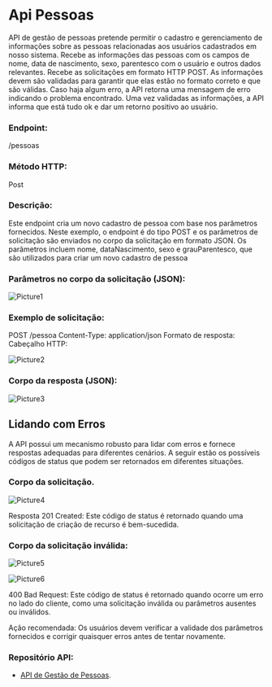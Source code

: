 <h1>Api Pessoas</h1>
API de gestão de pessoas pretende permitir o cadastro e gerenciamento de informações sobre as pessoas relacionadas aos usuários cadastrados em nosso sistema.
Recebe as informações das pessoas com os campos de nome, data de nascimento, sexo, parentesco com o usuário e outros dados relevantes.
Recebe as solicitações em formato HTTP POST.
As informações devem são validadas para garantir que elas estão no formato correto e que são válidas.
Caso haja algum erro, a API retorna uma mensagem de erro indicando o problema encontrado.
Uma vez validadas as informações, a API informa que está tudo ok e dar um retorno positivo ao usuário.

<h3>Endpoint:</h3>
  /pessoas
<h3>Método HTTP:</h3>
  Post
<h3>Descrição:</h3>
Este endpoint cria um novo cadastro de pessoa com base nos parâmetros fornecidos.
Neste exemplo, o endpoint é do tipo POST e os parâmetros de solicitação são enviados no corpo da solicitação em formato JSON. Os parâmetros incluem nome, dataNascimento, sexo e grauParentesco, que são utilizados para criar um novo cadastro de pessoa

<h3>Parâmetros no corpo da solicitação (JSON):</h3>

![Picture1](https://github.com/Eliscarla/fiap/assets/91165738/0baf98c2-043d-4700-bd4a-16f0bbed6b1b)

<h3>Exemplo de solicitação:</h3>
  POST /pessoa
Content-Type: application/json 

</h3>Formato de resposta:</h3>
Cabeçalho HTTP:

![Picture2](https://github.com/Eliscarla/fiap/assets/91165738/b5e21d4f-4b3e-4000-8451-ec101abf462c)

<h3>Corpo da resposta (JSON):</h3>

![Picture3](https://github.com/Eliscarla/fiap/assets/91165738/71392cb3-064e-4289-8f1b-09e2e192b87d)

<h2>Lidando com Erros</h2>
A API possui um mecanismo robusto para lidar com erros e fornece respostas adequadas para diferentes cenários. A seguir estão os possíveis códigos de status que podem ser retornados em diferentes situações.

<h3>Corpo da solicitação.</h3>

![Picture4](https://github.com/Eliscarla/fiap/assets/91165738/69c796da-39fe-4f76-a065-a3519584dd16)

Resposta 201 Created: Este código de status é retornado quando uma solicitação de criação de recurso é bem-sucedida.
<h3>Corpo da solicitação inválida:</h3>

![Picture5](https://github.com/Eliscarla/fiap/assets/91165738/56b94853-7854-4fde-8897-72728ff8c405)

![Picture6](https://github.com/Eliscarla/fiap/assets/91165738/3c22176d-0208-4129-8ea6-6b78fb9abc43)

400 Bad Request: Este código de status é retornado quando ocorre um erro no lado do cliente, como uma solicitação inválida ou parâmetros ausentes ou inválidos.

Ação recomendada: Os usuários devem verificar a validade dos parâmetros fornecidos e corrigir quaisquer erros antes de tentar novamente.
### Repositório API:
- [API de Gestão de Pessoas](https://github.com/Eliscarla/fiap/tree/main/api).


